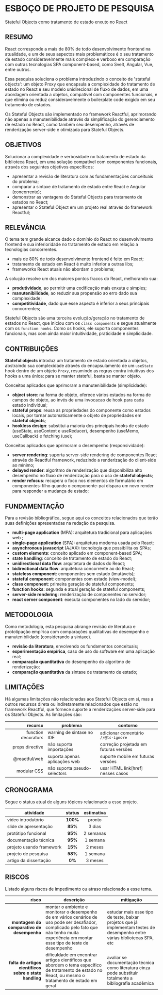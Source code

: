 <style>
@import url(./index.css);
@import url(../overview.css);
@import url(../readme/overview.css);
</style>

# **ESBOÇO DE PROJETO DE PESQUISA**

<p subtitle>Stateful Objects como tratamento de estado enxuto no React</p>

## RESUMO

React corresponde a mais de 80% de todo desenvolvimento frontend na atualidade, e um de seus aspectos mais problemáticos é o seu tratamento de estado consideravelmente mais complexo e verboso em comparação com outras tecnologias SPA component-based, como Svelt, Angular, Vue, entre outros.

Essa pesquisa soluciona o problema introduzindo o conceito de 'stateful objects': um objeto Proxy que encapsula a complexidade do tratamento de estado no React e seu modelo unidirecional de fluxo de dados, em uma abordagem orientada a objetos, compatível com componentes funcionais, e que elimina ou reduz consideravelmente o boilerplate code exigido em seu tratamento de estados.

Os Stateful Objects são implementado no framework Reactful, aprimorando não apenas a manutenibilidade através da simplificação do gerenciamento de estado no React, como também seu desempenho, através de renderização server-side e otimizada para Stateful Objects. 

## OBJETIVOS

Solucionar a complexidade e verbosidade no tratamento de estado da biblioteca React, em  uma solução compatível com componentes funcionais, através dos seguintes objetivos específicos:

- apresentar a revisão de literatura com as fundamentações conceituais do problema;
- comparar a sintaxe de tratamento de estado entre React e Angular (concorrente);
- demonstrar as vantagens do Stateful Objects para tratamento de estados no React;
- apresentar o Stateful Object em um projeto real através do framework Reactful;

## RELEVÂNCIA

O tema tem grande alcance dado o domínio do React no desenvolvimento frontend e sua inferioridade no tratamento de estado em relação a tecnologias concorrentes.

- mais de 80% de todo desenvolvimento frontend é feito em React;
- tratamento de estado em React é muito inferior a outras libs;
- frameworks React atuais não abordam o problema;

A solução resolve um dos maiores pontos fracos do React, melhorando sua: 

* **produtividade**, ao permitir uma codificação mais enxuta e simples; 
* **manutenibilidade**, ao reduzir sua propensão ao erro dado sua complexidade; 
* **competitividade**, dado que esse aspecto é inferior a seus principais concorrentes;

Stateful Objects são uma terceira evolução/geração no tratamento de estados no React, que iniciou com os `class components` e segue atualmente com os `function hooks`. Como os hooks, ele suporta componentes funcionais, mas com ainda maior intuitividade, praticidade e simplicidade. 

## CONTRIBUIÇÕES

**Stateful objects** introduz um tratamento de estado orientada a objetos, abstraindo sua complexidade através do encapsulamento de um `useState` hook dentro de um objeto `Proxy`, resumindo as regras contra intuitivas dos hooks a uma única: para se manter stateful, basta se manter objeto.

Conceitos aplicados que aprimoram a manutenibilidade (simplicidade):

* **object store**: na forma de objeto, oferece vários estados na forma de campos de objeto, ao invés de uma invocacao de hook para cada estado individual;
* **stateful props**: reusa as propriedades do componente como estados locais, por tornar automaticamente o objeto de propriedades em **stateful objects**;
* **hookless design**: substitui a maioria dos principais hooks de estado (useState, useContext e useReducer), desempenho (useMemo, useCallback) e fetching (use);

Conceitos aplicados que aprimoram o desempenho (responsividade):

* **server rendering**: suporta server-side rendering de componentes React através do Reactful framework, reduzindo a renderização do client-side ao mínimo;
* **delayed render**: algoritmo de renderização que disponibiliza alto desempenho no fluxo de renderização para o uso de  **stateful objects**;
* **render refocus**: recupera o foco nos elementos de formulário em componentes-filho quando o componente-pai dispara um novo render para responder a mudança de estado;


## FUNDAMENTAÇÃO

Para a revisão bibliográfica, segue aqui os conceitos relacionados que terão suas definições apresentadas na redação da pesquisa.

* **multi-page application** (MPA): arquitetura tradicional para aplicações web ;
* **single-page application** (SPA): arquitetura moderna usada pelo React;
* **asynchronous javascript** (AJAX): tecnologia que possibilita os SPAs;
* **custom elements**: conceito aplicado em component-based SPA;
* **state handling**: conceito de tratamento de estado do React;
* **unidirectional data flow**: arquitetura de dados do React;
* **bidirectional data flow**: arquitetura concorrente ao do React;
* **stateless component**: componentes sem estado (imutáveis);
* **stateful component**: componentes com estado (view-model);
* **class component**: primeira geração de stateful components;
* **function hooks**: segunda e atual geração de stateful components;
* **server-side rendering**: renderização de componentes no servidor;
* **react server component**: executa componentes no lado do servidor;

## METODOLOGIA

Como metodologia, esta pesquisa abrange revisão de literatura e prototipação empírica com comparações qualitativas de desempenho e manutenibilidade (considerando a sintaxe).

- **revisão da literatura**, envolvendo os fundamentos conceituais;
- **experimentação empírica**, caso de uso do software em uma aplicação real;
- **comparação quantitativa** do desempenho do algoritmo de renderização;
- **comparação quantitativa** da sintaxe de tratamento de estado;

## LIMITAÇÕES

Há algumas limitações não relacionadas aos Stateful Objects em si, mas a outros recursos direta ou indiretamente relacionados que estão no framework Reactful, que fornece suporte a renderizações server-side para os Stateful Objects. As limitações são:

<style>
   table { zoom: 0.9 }
   [limit] tr:nth-of-type(1) td { padding-top: 15px; }
   [limit] tr th { font-family: agave;  }
   [limit] tr td:nth-of-type(1) { font-family: agave }
   [limit] tr td:nth-of-type(3) { color: #AAA; }
</style>

| recurso | problema | contorno |
|-:|-|-|
| function decorators | warning de sintaxe no IDE | adicionar comentário `//@ts-ignore` |
| props directive | não suporta importações | correção projetada em futuras versões |
| @reactful/web | suporta apenas aplicações web | suporte mobile em futuras versões |
| modular CSS | não suporta pseudo-selectors | usar HTML link[href] nesses casos |


## CRONOGRAMA 

Segue o status atual de alguns tópicos relacionado a esse projeto.

| atividade | status | estimativa |
|-|:-:|:-:|
| video introdutório | **100%** | pronto |
| slide de apresentação | **85%**  | 3 dias |
| protótipo funcional | **95%** | 2 semanas |
| documentação técnica | **95%** | 1 semana |
| projeto usando framework | **15%** | 2 meses |
| projeto de pesquisa | **58%** | 1 semana |
| artigo da dissertação | **0%** | 3 meses |

## RISCOS

Listado alguns riscos de impedimento ou atraso relacionado a esse tema.

| risco | descrição | mitigação |
|-:|-|-|
| **montagem do comparativo de desempenho** | montar o ambiente e monitorar o desempenho de em vários cenários de uso pode ser desafiador, complicado pelo fato que não tenho muita experiência em montar esse tipo de teste de desempenho | estudar mais esse tipo de teste, baixar projetos que já implementam testes de desempenho entre várias bibliotecas SPA, etc |
| **falta de artigos científicos sobre o state handling** | dificuldade em encontrar artigos científicos que abordem o tema específico de tratamento de estado no React, ou mesmo o tratamento de estado em geral | avaliar se documentação técnica como literatura cinza pode substituir totalmente a bibliografia acadêmica |

<br><br>
